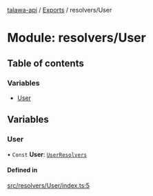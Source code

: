 [talawa-api](../README.md) / [Exports](../modules.md) / resolvers/User

# Module: resolvers/User

## Table of contents

### Variables

- [User](resolvers_User.md#user)

## Variables

### User

• `Const` **User**: [`UserResolvers`](types_generatedGraphQLTypes.md#userresolvers)

#### Defined in

[src/resolvers/User/index.ts:5](https://github.com/PalisadoesFoundation/talawa-api/blob/53234da/src/resolvers/User/index.ts#L5)
